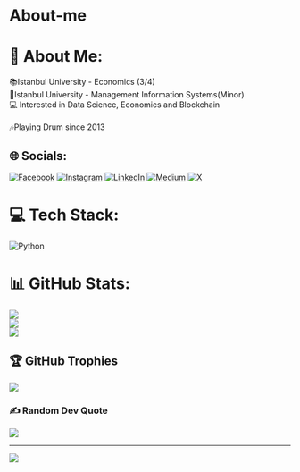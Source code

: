 # About-me
# 💫 About Me:
📚Istanbul University - Economics (3/4)<br>📓Istanbul University - Management Information Systems(Minor)<br>💻 Interested in Data Science, Economics and Blockchain<br><br>🎶Playing Drum since 2013


## 🌐 Socials:
[![Facebook](https://img.shields.io/badge/Facebook-%231877F2.svg?logo=Facebook&logoColor=white)](https://facebook.com/https://www.facebook.com/baturalp.pekes/) [![Instagram](https://img.shields.io/badge/Instagram-%23E4405F.svg?logo=Instagram&logoColor=white)](https://instagram.com/https://www.instagram.com/baturalppekes/) [![LinkedIn](https://img.shields.io/badge/LinkedIn-%230077B5.svg?logo=linkedin&logoColor=white)](https://linkedin.com/in/https://www.linkedin.com/in/baturalppekes/) [![Medium](https://img.shields.io/badge/Medium-12100E?logo=medium&logoColor=white)](https://medium.com/@https://medium.com/@baturalppekes) [![X](https://img.shields.io/badge/X-black.svg?logo=X&logoColor=white)](https://x.com/https://x.com/baturalppekes) 

# 💻 Tech Stack:
![Python](https://img.shields.io/badge/python-3670A0?style=for-the-badge&logo=python&logoColor=ffdd54)
# 📊 GitHub Stats:
![](https://github-readme-stats.vercel.app/api?username=baturalppekes&theme=dark&hide_border=false&include_all_commits=false&count_private=false)<br/>
![](https://github-readme-streak-stats.herokuapp.com/?user=baturalppekes&theme=dark&hide_border=false)<br/>
![](https://github-readme-stats.vercel.app/api/top-langs/?username=baturalppekes&theme=dark&hide_border=false&include_all_commits=false&count_private=false&layout=compact)

## 🏆 GitHub Trophies
![](https://github-profile-trophy.vercel.app/?username=baturalppekes&theme=onestar&no-frame=false&no-bg=false&margin-w=4)

### ✍️ Random Dev Quote
![](https://quotes-github-readme.vercel.app/api?type=horizontal&theme=dark)

---
[![](https://visitcount.itsvg.in/api?id=baturalppekes&icon=5&color=0)](https://visitcount.itsvg.in)

<!-- Proudly created with GPRM ( https://gprm.itsvg.in ) -->
